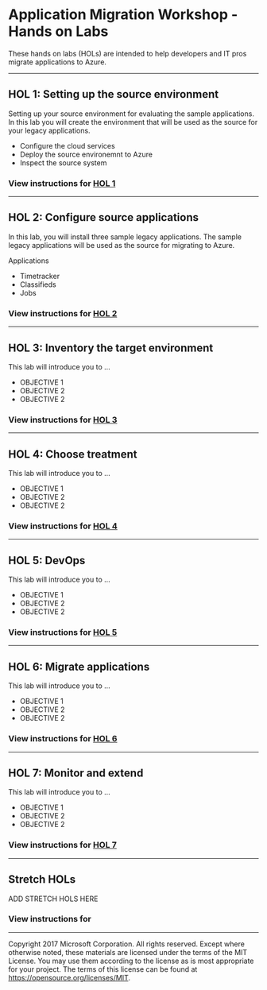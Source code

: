 # Application Migration Workshop - Hands on Labs

These hands on labs (HOLs) are intended to help developers and IT pros migrate applications to Azure.

---

## HOL 1: Setting up the source environment

Setting up your source environment for evaluating the sample applications.
In this lab you will create the environment that will be used as the source for your legacy applications.

* Configure the cloud services
* Deploy the source environemnt to Azure
* Inspect the source system

### View instructions for [HOL 1](./01-setup/README.MD)

---

## HOL 2: Configure source applications

In this lab, you will install three sample legacy applications. The sample legacy applications will be used as the source for migrating to Azure.

Applications

* Timetracker
* Classifieds
* Jobs

### View instructions for [HOL 2](./02-configure-source-apps/README.MD)

---

## HOL 3: Inventory the target environment

This lab will introduce you to ...

* OBJECTIVE 1
* OBJECTIVE 2
* OBJECTIVE 2

### View instructions for [HOL 3](HOL/03-inventory/README.MD)

---

## HOL 4: Choose treatment

This lab will introduce you to ...

* OBJECTIVE 1
* OBJECTIVE 2
* OBJECTIVE 2

### View instructions for [HOL 4](HOL/04-treatment/README.MD)

---

## HOL 5: DevOps

This lab will introduce you to ...

* OBJECTIVE 1
* OBJECTIVE 2
* OBJECTIVE 2

### View instructions for [HOL 5](HOL/05-devops/)

---

## HOL 6: Migrate applications

This lab will introduce you to ...

* OBJECTIVE 1
* OBJECTIVE 2
* OBJECTIVE 2

### View instructions for [HOL 6](HOL/06-migrate/README.MD)

---

## HOL 7: Monitor and extend

This lab will introduce you to ...

* OBJECTIVE 1
* OBJECTIVE 2
* OBJECTIVE 2

### View instructions for [HOL 7](HOL/07-monitor/README.MD)

---

## Stretch HOLs

ADD STRETCH HOLS HERE

### View instructions for []()

---

Copyright 2017 Microsoft Corporation. All rights reserved. Except where otherwise noted, these materials are licensed under the terms of the MIT License. You may use them according to the license as is most appropriate for your project. The terms of this license can be found at https://opensource.org/licenses/MIT.